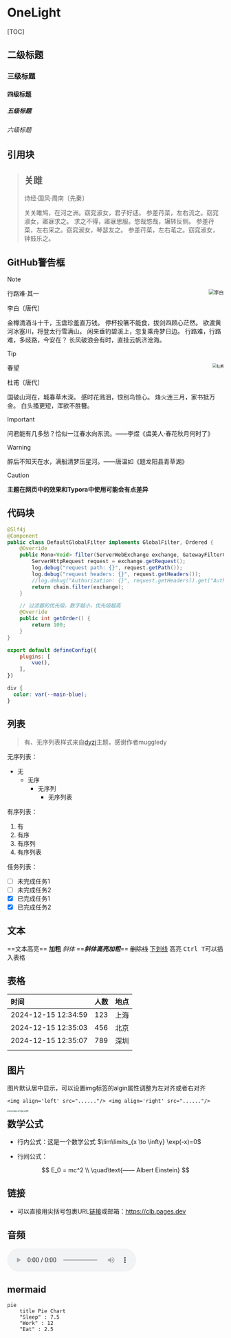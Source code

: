 # OneLight

[TOC]

## 二级标题

### 三级标题

#### 四级标题

##### 五级标题

###### 六级标题

## 引用块

> ## 关雎
>
> 诗经·国风·周南〔先秦〕
>
> 关关雎鸠，在河之洲。窈窕淑女，君子好逑。
> 参差荇菜，左右流之。窈窕淑女，寤寐求之。
> 求之不得，寤寐思服。悠哉悠哉，辗转反侧。
> 参差荇菜，左右采之。窈窕淑女，琴瑟友之。
> 参差荇菜，左右芼之。窈窕淑女，钟鼓乐之。

## GitHub警告框

> [!NOTE]
>
> <img align='right' src="https://ziyuan.guwendao.net/authorImg300/libai.jpg" alt="李白" style="zoom:80%;" />行路难·其一
>
> 李白〔唐代〕
>
> 金樽清酒斗十千，玉盘珍羞直万钱。
> 停杯投箸不能食，拔剑四顾心茫然。
> 欲渡黄河冰塞川，将登太行雪满山。
> 闲来垂钓碧溪上，忽复乘舟梦日边。
> 行路难，行路难，多歧路，今安在？
> 长风破浪会有时，直挂云帆济沧海。

> [!TIP]
>
> <img align='right' src="https://ziyuan.guwendao.net/authorImg300/dufu.jpg" alt="杜甫" style="zoom: 60%;" />春望
>
> 杜甫〔唐代〕
>
> 国破山河在，城春草木深。
> 感时花溅泪，恨别鸟惊心。
> 烽火连三月，家书抵万金。
> 白头搔更短，浑欲不胜簪。

> [!IMPORTANT]
>
> 问君能有几多愁？恰似一江春水向东流。——李煜《虞美人·春花秋月何时了》

> [!WARNING]
>
> 醉后不知天在水，满船清梦压星河。——唐温如《题龙阳县青草湖》

> [!CAUTION]
>
> **主题在网页中的效果和Typora中使用可能会有点差异**

## 代码块

```java
@Slf4j
@Component
public class DefaultGlobalFilter implements GlobalFilter, Ordered {
    @Override
    public Mono<Void> filter(ServerWebExchange exchange, GatewayFilterChain chain) {
        ServerHttpRequest request = exchange.getRequest();
        log.debug("request path: {}", request.getPath());
        log.debug("request headers: {}", request.getHeaders());
        //log.debug("Authorization: {}", request.getHeaders().get("Authorization"));
        return chain.filter(exchange);
    }

    // 过滤器的优先级，数字越小，优先级越高
    @Override
    public int getOrder() {
        return 100;
    }
}
```

```javascript
export default defineConfig({
    plugins: [
        vue(),
    ],
})
```

```css
div {
  color: var(--main-blue);
}
```

## 列表

> 有、无序列表样式来自[dyzj](https://theme.typora.io/theme/dyzj/)主题，感谢作者muggledy

无序列表：


- 无
  - 无序
    - 无序列
      - 无序列表

有序列表：

1. 有
2. 有序
3. 有序列
4. 有序列表

任务列表：

- [ ] 未完成任务1
- [ ] 未完成任务2
- [x] 已完成任务1
- [x] 已完成任务2

## 文本

==文本高亮== __加粗__ *斜体* ==***斜体高亮加粗***== ~~删除线~~ <u>下划线</u> <span alt='highlight'>高亮</span> <kbd>Ctrl T</kbd>可以插入表格



## 表格

| 时间                | 人数 | 地点 |
| :------------------ | :--: | ---: |
| 2024-12-15 12:34:59 | 123  | 上海 |
| 2024-12-15 12:35:03 | 456  | 北京 |
| 2024-12-15 12:35:07 | 789  | 深圳 |
|                     |      |      |

## 图片 

图片默认居中显示，可以设置img标签的algin属性调整为左对齐或者右对齐

`<img align='left' src="......"/> <img align='right' src="......"/>`

<img align='left' src="https://s2.loli.net/2024/12/29/8KTQLnUcGzX2vdx.gif" alt="社恐" style="zoom:25%;" /><img align='left' src="https://s2.loli.net/2024/12/29/mTNin3OZPyucQpV.gif" alt="威胁" style="zoom:25%;" /><img align='left' src="https://s2.loli.net/2024/12/29/LRBkhyGwbI3toO7.gif" alt="气鼓鼓" style="zoom:25%;" /><img align='left' src="https://s2.loli.net/2024/12/29/Zbnxh3fTJUK8r7V.gif" alt="憋笑" style="zoom:25%;" />









## 数学公式

- 行内公式：这是一个数学公式 $\lim\limits_{x \to \infty} \exp(-x)=0$

- 行间公式：

$$
E_0 = mc^2 \\
\quad\text{—— Albert Einstein}
$$

## 链接

- 可以直接用尖括号包裹URL[链接]()或邮箱：<https://clb.pages.dev>

## 音频

<audio controls="controls">
  <source src="https://bin-music.netlify.app/songs/小さな海-結束バンド.mp3" type="audio/mp3" />
</audio>

## mermaid

```mermaid
pie
    title Pie Chart
    "Sleep" : 7.5
    "Work" : 12
    "Eat" : 2.5 
```
